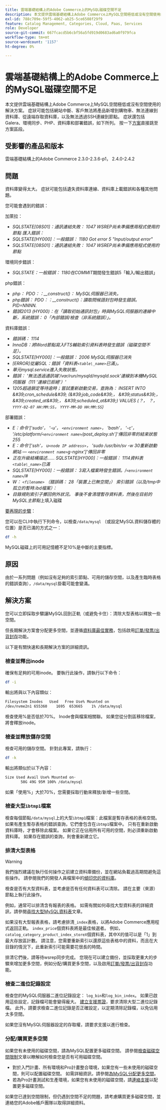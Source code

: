 ```yaml
---
title: 雲端基礎結構上的Adobe Commerce上的MySQL磁碟空間不足
description: 本文提供雲端基礎結構上Adobe Commerce上MySQL空間極低或沒有空間使用的解決方案。 症狀可能包括網站中斷、客戶無法將產品新增到購物車、無法連線到資料庫、從遠端存取資料庫，以及無法透過SSH連線到節點。 症狀還包括Galera、環境同步、PHP、資料庫和部署錯誤，如下所列。 按一下[解決方案](https://support.magento.com/hc/en-us/articles/360058472572#solution)直接跳至解決方案區段。
exl-id: 788c709e-59f5-4062-ab25-5ce6508f29f9
feature: Catalog Management, Categories, Cloud, Paas, Services
role: Developer
source-git-commit: 667fcacd5b6cbf56a5fd919d0683ad6a0f979fca
workflow-type: tm+mt
source-wordcount: '1157'
ht-degree: 0%

---
```


# 雲端基礎結構上的Adobe Commerce上的MySQL磁碟空間不足

本文提供雲端基礎結構上Adobe Commerce上MySQL空間極低或沒有空間使用的解決方案。 症狀可能包括網站中斷、客戶無法將產品新增到購物車、無法連線到資料庫、從遠端存取資料庫，以及無法透過SSH連線到節點。 症狀還包括Galera、環境同步、PHP、資料庫和部署錯誤，如下所列。 按一下[方案](https://support.magento.com/hc/en-us/articles/360058472572#solution)直接跳至方案區段。

## 受影響的產品和版本

雲端基礎結構上的Adobe Commerce 2.3.0-2.3.6-p1， 2.4.0-2.4.2

## 問題

資料庫變得太大。 症狀可能包括遺失資料庫連線、資料庫上載錯誤和各種其他問題。

您可能會遇到的錯誤：

加萊拉：

* *SQLSTATE\[08S01\]：通訊連結失敗： 1047 WSREP尚未準備應用程式使用的節點*   *匯入錯誤：*
* *SQLSTATE\[HY000\]：一般錯誤： 1180 Got error 5 &quot;Input/output error&quot;*
* *SQLSTATE\[08S01\]：通訊連結失敗： 1047 WSREP尚未準備應用程式使用的節點*

環境同步錯誤：

* *SQLSTATE：一般錯誤： 1180在COMMIT*&#x200B;期間發生錯誤5「輸入/輸出錯誤」

php錯誤：

* *php： PDO：：\_\_construct()： MySQL伺服器已消失。*
* *php錯誤： PDO：：\_\_construct()：讀取問候語封包時發生錯誤。 PID=NNNN.*
* *錯誤2013 (HY000)：在「讀取初始通訊封包」時與MySQL伺服器的連線中斷，系統錯誤： 0「內部錯誤/檢查（非系統錯誤）」。*

資料庫錯誤：

* *錯誤碼： 1114*
* *InnoDB：將Word節點寫入FTS輔助索引資料表時發生錯誤（磁碟空間不足）。*
* *SQLSTATE\[HY000\]：一般錯誤： 2006 MySQL伺服器已消失*
* *\[ERROR\]從屬SQL：錯誤「資料表`<table\_name>`已滿」。*
* *單元mysql.service進入失敗狀態。*
* *錯誤： &#39;無法透過通訊端&#39;/var/run/mysqld/mysqld.sock&#39;連線到本機MySQL伺服器（111 &#39;連線已拒絕&#39;）&#39;*
* *1205超過鎖定等待逾時；嘗試重新啟動交易，查詢為： INSERT INTO \&#39;cron\_schedule\&#39; (\&#39;job\_code\&#39;， \&#39;status\&#39;， \&#39;created\_at\&#39;， \&#39;scheduled\_at\&#39;) VALUES (？， ？， `YYYY-02-07 HH:MM:SS`， `YYYY-MM-DD HH:MM:SS`)*

部署錯誤：

* *E：命令&#39;\[&#39;sudo&#39;， &#39;-u&#39;， `<environment name>`， &#39;bash&#39;， &#39;-c&#39;， &#39;/etc/platform/`<environment name>`/post\_deploy.sh&#39;\]&#39;傳回非零的結束狀態255*
* *E：命令&#39;\[&#39;ssh&#39;， u`<node IP address>`， &#39;sudo /usr/bin/sv -w 30重新啟動網站 — `<environment name>`g-nginx&#39;\]&#39;傳回非零*
* *正在升級結構描述…… SQLSTATE\[HY000\]：一般錯誤： 1114資料表`<table\_name>`已滿*
* *SQLSTATE\[HY000\]：一般錯誤： 3寫入檔案時發生錯誤。/`<environment name>`/\#*
* *W： `<filename>` （錯誤碼： 28「裝置上已無空間」）* *索引錯誤（以及/tmp中孤立的暫時.ibd檔案）：*
* *目錄規則索引子擲回例外狀況。 事後不會清理暫存資料表，然後在目前的MySQL主節點*&#x200B;上填入磁碟

<u>要再現的步驟</u>：

您可以在CLI中執行下列命令，以檢查`/data/mysql` （或設定MySQL資料儲存體的位置）是否已滿的方式之一：

```bash
df -h
```

MySQL磁碟上的可用記憶體不足10%是中斷的主要指標。

## 原因

由於一系列問題（例如沒有足夠的索引節點、可用的儲存空間，以及產生臨時表格的錯誤查詢），`/data/mysql`掛載可能會變滿。

## 解決方案

您可以立即採取步驟讓MySQL回到正軌（或避免卡住）：清除大型表格以釋放一些空間。

但長期解決方案會分配更多空間，並遵循[資料庫最佳實務](https://experienceleague.adobe.com/docs/commerce-operations/implementation-playbook/best-practices/planning/database-on-cloud.html)，包括啟用[訂單/發票/出貨封存](https://docs.magento.com/user-guide/sales/order-archive.html)功能。

以下是有關快速和長期解決方案的詳細資訊。

### 檢查並釋出inode

確保有足夠的可用inode。 要執行此操作，請執行以下命令：

```bash
df -i
```

輸出將與以下內容類似：

```bash
Filesystem Inodes   Used   Free Use% Mounted on
/dev/nvme2n1 655360    1695  653665    1% /data/mysql
```

檢查使用%是否低於70%。 Inode會與檔案相關聯。 如果您從分割區移除檔案，將會釋放inode。

### 檢查並釋放儲存空間

檢查可用的儲存空間。 針對此專案，請執行：

```bash
df -k
```

輸出將類似於以下內容：

```bash
Size Used Avail Use% Mounted on·
       50G 49G 95M 100% /data/mysql
```

如果「使用%」大於70%，您需要採取行動來釋放/新增一些空間。

### 檢查大型`ibtmp1`檔案

檢查每個節點`/data/mysql`上的大型`ibtmp1`檔案：此檔案是暫存表格的表格空間。 如果有產生暫存表格的錯誤查詢，它們會包含在`ibtmp1`檔案中。 只有在重新啟動資料庫時，才會移除此檔案。 如果它正在佔用所有可用的空間，則必須重新啟動資料庫。 如果存在錯誤的查詢，則會重新建立它。

### 排清大型表格

>[!WARNING]
>
>我們強烈建議在執行任何操作之前建立資料庫備份，並在網站負載過高期間避免這些操作。 請參閱我們的開發人員檔案中的[傾印您的資料庫](https://devdocs.magento.com/cloud/project/project-webint-snap.html#db-dump)。

檢查是否有大型資料表，並考慮是否有任何資料表可以清除。 請在主要（來源）節點上執行此操作。

例如，通常可以排清含有報表的表格。 如需有關如何尋找大型資料表的詳細資訊，請參閱[尋找大型MySQL資料表](/help/how-to/general/find-large-mysql-tables.md)文章。

如果沒有大型報表表格，請考慮排清`_index`表格，以將Adobe Commerce應用程式返回正軌。 `index_price`個資料表將是最佳候選者。 例如，`catalog_category_product_index_storeX`個資料表，其中X的值可以是「1」到最大存放區計數。 請注意，您需要重新索引以還原這些表格中的資料，而且在大目錄的情況下，此重新索引可能需要花很長的時間。

排清它們後，請等待wsrep同步完成。 您現在可以建立備份，並採取更重大的步驟來增加更多空間，例如分配/購買更多空間，以及啟用[訂單/發票/出貨封存](https://docs.magento.com/user-guide/sales/order-archive.html)功能。

### 檢查二進位記錄設定

檢查您的MySQL伺服器二進位記錄設定： `log_bin`和`log_bin_index`。 如果已啟用這些設定，記錄檔可能會變得龐大。 [建立支援票證](/help/help-center-guide/help-center/magento-help-center-user-guide.md#submit-ticket)，要求清除大型二進位記錄檔。 此外，請要求檢查二進位記錄是否正確設定，以定期清除記錄檔，以免佔用太多空間。

如果您沒有MySQL伺服器設定的存取權，請要求支援以進行檢查。

### 分配/購買更多空間

如果您有未使用的磁碟空間，請為MySQL配置更多磁碟空間。 請參閱[檢查磁碟空間限制](/help/how-to/general/check-disk-space-limit-for-magento-commerce-cloud.md)文章以瞭解如何檢查您是否有可用磁碟空間。

* 對於入門計畫、所有環境和Pro計畫整合環境，如果您有一些未使用的磁碟空間，則可以配置磁碟空間。 如需詳細資訊，請參閱[為MySQL分配更多空間](/help/how-to/general/allocate-more-space-for-mysql-in-magento-commerce-cloud.md)。
* 若為Pro計畫測試和生產環境，如果您有未使用的磁碟空間，請[連絡支援](/help/help-center-guide/help-center/magento-help-center-user-guide.md#submit-ticket)以配置更多磁碟空間。

如果您已達到空間限制，但仍遇到空間不足的問題，請考慮購買更多磁碟空間，並連絡您的Adobe帳戶團隊以取得詳細資料。

